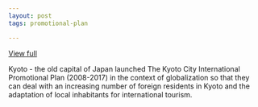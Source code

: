 ```yaml
---
layout: post
tags: promotional-plan

---
```


[View full](https://www.dropbox.com/s/nvm5cgcm88ij68e/Case%20study%20-%20Kyoto%20Promotional%20Plan.pdf?dl=0)

Kyoto - the old capital of Japan launched The Kyoto City International Promotional Plan (2008-2017) in the context of globalization 
so that they can deal with an increasing number of foreign residents in Kyoto and the adaptation of local inhabitants for international tourism.
